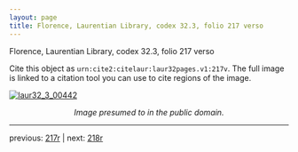 ```yaml
---
layout: page
title: Florence, Laurentian Library, codex 32.3, folio 217 verso
---
```


Florence, Laurentian Library, codex 32.3, folio 217 verso

Cite this object as `urn:cite2:citelaur:laur32pages.v1:217v`.  The full image is linked to a citation tool you can use to cite regions of the image.

[![laur32_3_00442](http://www.homermultitext.org/iipsrv?IIIF=/project/homer/pyramidal/deepzoom/citelaur/laur32imgs/v1/laur32_3_00442.tif/full/800,/0/default.jpg)](http://www.homermultitext.org/ict2/?urn=urn:cite2:citelaur:laur32imgs.v1:laur32_3_00442) 

<p style="text-align: center; font-style: italic;">Image presumed to in the public domain.</p>

---

previous: [217r](../217r/) | next: [218r](../218r/)